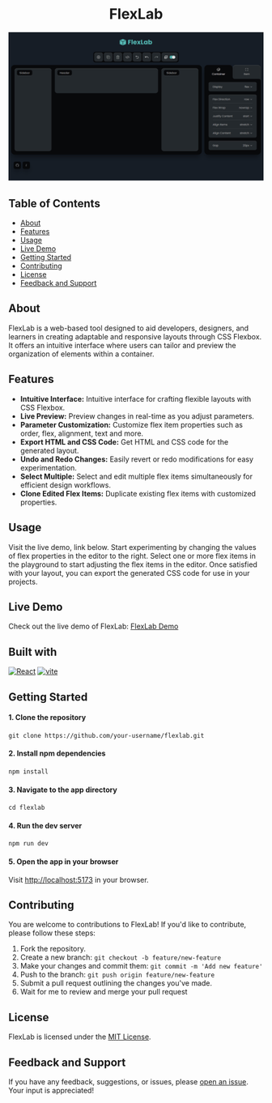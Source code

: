 <div align="center">
  <h1 align="center">FlexLab</h1>
</div>

![FlexLab Screenshot](.github/images/screenshot.png)

## Table of Contents
- [About](#about)
- [Features](#features)
- [Usage](#usage)
- [Live Demo](#live-demo)
- [Getting Started](#getting-started)
- [Contributing](#contributing)
- [License](#license)
- [Feedback and Support](#feedback-and-support)

## About
FlexLab is a web-based tool designed to aid developers, designers, and learners in creating adaptable and responsive layouts through CSS Flexbox. It offers an intuitive interface where users can tailor and preview the organization of elements within a container.

## Features
- **Intuitive Interface:** Intuitive interface for crafting flexible layouts with CSS Flexbox.
- **Live Preview:** Preview changes in real-time as you adjust parameters.
- **Parameter Customization:** Customize flex item properties such as order, flex, alignment, text and more.
- **Export HTML and CSS Code:** Get HTML and CSS code for the generated layout.
- **Undo and Redo Changes:** Easily revert or redo modifications for easy experimentation.
- **Select Multiple:** Select and edit multiple flex items simultaneously for efficient design workflows.
- **Clone Edited Flex Items:** Duplicate existing flex items with customized properties.

## Usage
Visit the live demo, link below. Start experimenting by changing the values of flex properties in the editor to the right. Select one or more flex items in the playground to start adjusting the flex items in the editor. Once satisfied with your layout, you can export the generated CSS code for use in your projects.

## Live Demo
Check out the live demo of FlexLab: [FlexLab Demo](https://flexlab.netlify.app/)

## Built with

[![React][react-image]][react-url]
[![vite][vite-image]][vite-url]

## Getting Started

#### 1. Clone the repository

```shell
git clone https://github.com/your-username/flexlab.git
```

#### 2. Install npm dependencies

```shell
npm install
```

#### 3. Navigate to the app directory
```shell
cd flexlab
```

#### 4. Run the dev server

```shell
npm run dev
```

#### 5. Open the app in your browser

Visit [http://localhost:5173](http://localhost:5173) in your browser.

## Contributing
You are welcome to contributions to FlexLab! If you'd like to contribute, please follow these steps:
1. Fork the repository.
2. Create a new branch: `git checkout -b feature/new-feature`
3. Make your changes and commit them: `git commit -m 'Add new feature'`
4. Push to the branch: `git push origin feature/new-feature`
5. Submit a pull request outlining the changes you've made.
6. Wait for me to review and merge your pull request

## License
FlexLab is licensed under the [MIT License](LICENSE).

## Feedback and Support

If you have any feedback, suggestions, or issues, please [open an issue](https://github.com/yourusername/flexlab/issues).
Your input is appreciated!

[react-image]: https://img.shields.io/badge/React-20232A?style=for-the-badge&logo=react&logoColor=61DAFB
[vite-image]: https://img.shields.io/badge/Vite-20232A?style=for-the-badge&logo=Vite
[react-url]: https://react.dev/
[vite-url]: https://vitejs.dev/
